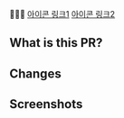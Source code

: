 🔑🏰🍁
[아이콘 링크1](https://gist.github.com/rxaviers/7360908)
[아이콘 링크2](https://gist.github.com/AliMD/3344523)

## What is this PR?

## Changes

## Screenshots
